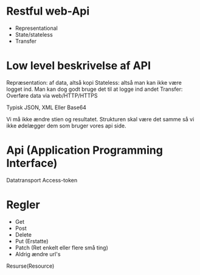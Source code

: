 # Restful web-Api
* Representational
* State/stateless
* Transfer

# Low level beskrivelse af API
Repræsentation: af data, altså kopi
Stateless: altså man kan ikke være logget ind. Man kan dog godt bruge det til at logge ind andet
Transfer: Overføre data via web/HTTP/HTTPS

Typisk JSON, XML Eller Base64

Vi må ikke ændre stien og resultatet. Strukturen skal være det samme så vi ikke ødelægger dem som bruger vores api side.

# Api (Application Programming Interface)
Datatransport
Access-token


# Regler
* Get
* Post
* Delete
* Put (Erstatte)
* Patch (Ret enkelt eller flere små ting)
* Aldrig ændre url's

Resurse(Resource)